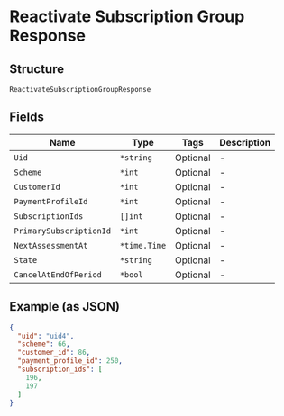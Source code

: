 
# Reactivate Subscription Group Response

## Structure

`ReactivateSubscriptionGroupResponse`

## Fields

| Name | Type | Tags | Description |
|  --- | --- | --- | --- |
| `Uid` | `*string` | Optional | - |
| `Scheme` | `*int` | Optional | - |
| `CustomerId` | `*int` | Optional | - |
| `PaymentProfileId` | `*int` | Optional | - |
| `SubscriptionIds` | `[]int` | Optional | - |
| `PrimarySubscriptionId` | `*int` | Optional | - |
| `NextAssessmentAt` | `*time.Time` | Optional | - |
| `State` | `*string` | Optional | - |
| `CancelAtEndOfPeriod` | `*bool` | Optional | - |

## Example (as JSON)

```json
{
  "uid": "uid4",
  "scheme": 66,
  "customer_id": 86,
  "payment_profile_id": 250,
  "subscription_ids": [
    196,
    197
  ]
}
```

